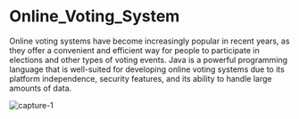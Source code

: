 # Online_Voting_System

Online voting systems have become increasingly popular in recent years, as they offer a convenient and efficient way for people to participate in elections and other types of voting events. 
Java is a powerful programming language that is well-suited for developing online voting systems due to its platform independence, security features, and its ability to handle large amounts of data.

![capture-1](https://github.com/sri123sri/Online_Voting_System/assets/108825778/4b95e95a-3f33-473a-8331-ae5eb64c4177)
